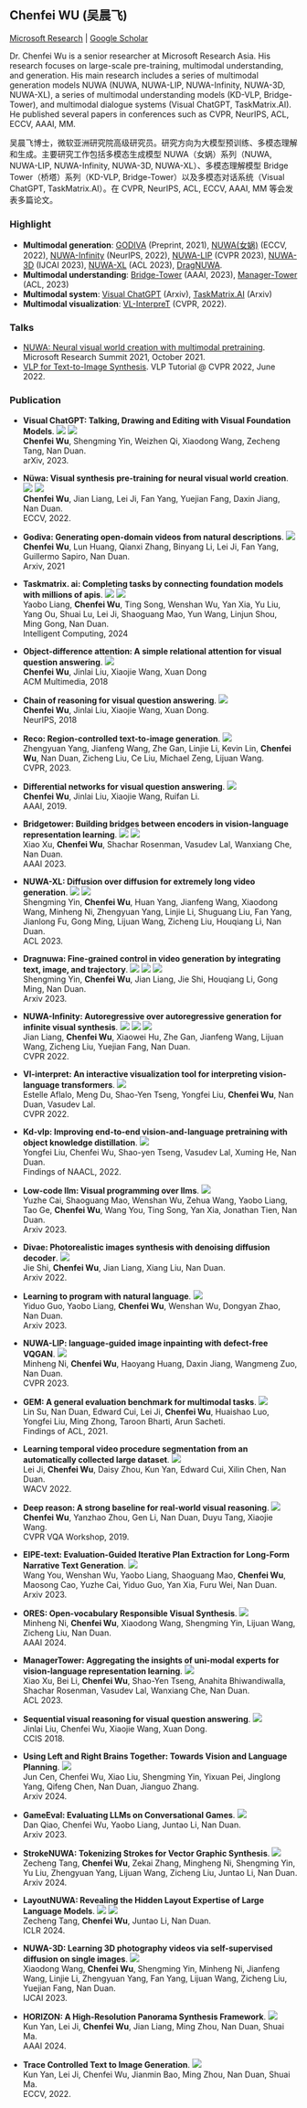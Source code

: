## Chenfei WU (吴晨飞)

[Microsoft Research](https://www.microsoft.com/en-us/research/people/chewu/) \| [Google Scholar](https://scholar.google.com/citations?hl=zh-CN&user=1YlFL5UAAAAJ)

Dr. Chenfei Wu is a senior researcher at Microsoft Research Asia. His research focuses on large-scale pre-training, multimodal understanding, and generation. His main research includes a series of multimodal generation models NUWA (NUWA, NUWA-LIP, NUWA-Infinity, NUWA-3D, NUWA-XL), a series of multimodal understanding models (KD-VLP, Bridge-Tower), and multimodal dialogue systems (Visual ChatGPT, TaskMatrix.AI). He published several papers in conferences such as CVPR, NeurIPS, ACL, ECCV, AAAI, MM.

吴晨飞博士，微软亚洲研究院高级研究员。研究方向为大模型预训练、多模态理解和生成。主要研究工作包括多模态生成模型 NUWA（女娲）系列（NUWA, NUWA-LIP, NUWA-Infinity, NUWA-3D, NUWA-XL）、多模态理解模型 Bridge Tower（桥塔）系列（KD-VLP, Bridge-Tower）以及多模态对话系统（Visual ChatGPT, TaskMatrix.AI）。在 CVPR, NeurIPS, ACL, ECCV, AAAI, MM 等会发表多篇论文。

### Highlight

- **Multimodal generation**: [GODIVA](https://arxiv.org/abs/2104.14806) (Preprint, 2021), [NUWA(女娲)](https://arxiv.org/abs/2111.12417) (ECCV, 2022), [NUWA-Infinity](https://arxiv.org/abs/2207.09814) (NeurIPS, 2022), [NUWA-LIP](https://arxiv.org/abs/2202.05009) (CVPR 2023), [NUWA-3D](https://arxiv.org/abs/2302.10781) (IJCAI 2023), [NUWA-XL](https://arxiv.org/abs/2303.12346) (ACL 2023), [DragNUWA](https://arxiv.org/abs/2308.08089).
- **Multimodal understanding**: [Bridge-Tower](https://arxiv.org/abs/2206.08657) (AAAI, 2023), [Manager-Tower]() (ACL, 2023)
- **Multimodal system**: [Visual ChatGPT](https://arxiv.org/abs/2303.04671) (Arxiv), [TaskMatrix.AI](https://arxiv.org/abs/2303.16434) (Arxiv)
- **Multimodal visualization**: [VL-InterpreT](https://openaccess.thecvf.com/content/CVPR2022/papers/Aflalo_VL-InterpreT_An_Interactive_Visualization_Tool_for_Interpreting_Vision-Language_Transformers_CVPR_2022_paper.pdf) (CVPR, 2022).

### Talks

- [NUWA: Neural visual world creation with multimodal pretraining](https://www.microsoft.com/en-us/research/video/research-talk-nuwa-neural-visual-world-creation-with-multimodal-pretraining/). Microsoft Research Summit 2021, October 2021.
- [VLP for Text-to-Image Synthesis](https://www.microsoft.com/en-us/research/video/vlp-tutorial-cvpr-2022-vlp-for-text-to-image-synthesis/). VLP Tutorial @ CVPR 2022, June 2022.

### Publication

- **Visual ChatGPT: Talking, Drawing and Editing with Visual Foundation Models**. [![](https://img.shields.io/badge/Paper-378CE7)](https://arxiv.org/abs/2303.04671) [![](https://img.shields.io/github/stars/chenfei-wu/TaskMatrix?style=social&label=Github+Stars)](https://github.com/chenfei-wu/TaskMatrix)
  <br> **Chenfei Wu**, Shengming Yin, Weizhen Qi, Xiaodong Wang, Zecheng Tang, Nan Duan.
  <br> arXiv, 2023.

- **Nüwa: Visual synthesis pre-training for neural visual world creation**. [![](https://img.shields.io/badge/Paper-378CE7)](https://link.springer.com/chapter/10.1007/978-3-031-19787-1_41) [![](https://img.shields.io/github/stars/microsoft/NUWA?style=social&label=Github+Stars)](https://github.com/microsoft/NUWA.git)
  <br> **Chenfei Wu**, Jian Liang, Lei Ji, Fan Yang, Yuejian Fang, Daxin Jiang, Nan Duan.
  <br> ECCV, 2022.

- **Godiva: Generating open-domain videos from natural descriptions**. [![](https://img.shields.io/badge/Paper-378CE7)](https://arxiv.org/abs/2104.14806)
  <br> **Chenfei Wu**, Lun Huang, Qianxi Zhang, Binyang Li, Lei Ji, Fan Yang, Guillermo Sapiro, Nan Duan.
  <br> Arxiv, 2021

- **Taskmatrix. ai: Completing tasks by connecting foundation models with millions of apis**. [![](https://img.shields.io/badge/Paper-378CE7)](https://arxiv.org/abs/2303.16434) [![](https://img.shields.io/github/stars/chenfei-wu/TaskMatrix?style=social&label=Github+Stars)](https://github.com/chenfei-wu/TaskMatrix)
  <br> Yaobo Liang, **Chenfei Wu**, Ting Song, Wenshan Wu, Yan Xia, Yu Liu, Yang Ou, Shuai Lu, Lei Ji, Shaoguang Mao, Yun Wang, Linjun Shou, Ming Gong, Nan Duan.
  <br> Intelligent Computing, 2024

- **Object-difference attention: A simple relational attention for visual question answering**. [![](https://img.shields.io/badge/Paper-378CE7)](https://dl.acm.org/doi/abs/10.1145/3240508.3240513)
  <br> **Chenfei Wu**, Jinlai Liu, Xiaojie Wang, Xuan Dong
  <br> ACM Multimedia, 2018

- **Chain of reasoning for visual question answering**. [![](https://img.shields.io/badge/Paper-378CE7)](https://proceedings.neurips.cc/paper_files/paper/2018/hash/31fefc0e570cb3860f2a6d4b38c6490d-Abstract.html)
  <br> **Chenfei Wu**, Jinlai Liu, Xiaojie Wang, Xuan Dong.
  <br> NeurIPS, 2018

- **Reco: Region-controlled text-to-image generation**. [![](https://img.shields.io/badge/Paper-378CE7)](https://openaccess.thecvf.com/content/CVPR2023/html/Yang_ReCo_Region-Controlled_Text-to-Image_Generation_CVPR_2023_paper.html)
  <br> Zhengyuan Yang, Jianfeng Wang, Zhe Gan, Linjie Li, Kevin Lin, **Chenfei Wu**, Nan Duan, Zicheng Liu, Ce Liu, Michael Zeng, Lijuan Wang.
  <br> CVPR, 2023.

- **Differential networks for visual question answering**. [![](https://img.shields.io/badge/Paper-378CE7)](https://ojs.aaai.org/index.php/AAAI/article/view/4930)
  <br>**Chenfei Wu**, Jinlai Liu, Xiaojie Wang, Ruifan Li.
  <br> AAAI, 2019.

- **Bridgetower: Building bridges between encoders in vision-language representation learning**. [![](https://img.shields.io/badge/Paper-378CE7)](https://ojs.aaai.org/index.php/AAAI/article/view/26263) [![](https://img.shields.io/github/stars/microsoft/BridgeTower?style=social&label=Github+Stars)](https://github.com/microsoft/BridgeTower)
  <br> Xiao Xu, **Chenfei Wu**, Shachar Rosenman, Vasudev Lal, Wanxiang Che, Nan Duan.
  <br> AAAI 2023.

- **NUWA-XL: Diffusion over diffusion for extremely long video generation**. [![](https://img.shields.io/badge/Paper-378CE7)](https://arxiv.org/abs/2303.12346) [![](https://img.shields.io/github/stars/microsoft/NUWA?style=social&label=Github+Stars)](https://github.com/microsoft/NUWA.git)
  <br> Shengming Yin, **Chenfei Wu**, Huan Yang, Jianfeng Wang, Xiaodong Wang, Minheng Ni, Zhengyuan Yang, Linjie Li, Shuguang Liu, Fan Yang, Jianlong Fu, Gong Ming, Lijuan Wang, Zicheng Liu, Houqiang Li, Nan Duan.
  <br> ACL 2023.

- **Dragnuwa: Fine-grained control in video generation by integrating text, image, and trajectory**. [![](https://img.shields.io/badge/Paper-378CE7)](https://arxiv.org/abs/2308.08089) [![](https://img.shields.io/badge/Homepage-FF8E8F)](https://www.microsoft.com/en-us/research/project/dragnuwa/) [![](https://img.shields.io/github/stars/ProjectNUWA/DragNUWA?style=social&label=Github+Stars)](https://github.com/ProjectNUWA/DragNUWA)
  <br> Shengming Yin, **Chenfei Wu**, Jian Liang, Jie Shi, Houqiang Li, Gong Ming, Nan Duan.
  <br> Arxiv 2023.

- **NUWA-Infinity: Autoregressive over autoregressive generation for infinite visual synthesis**. [![](https://img.shields.io/badge/Paper-378CE7)](https://proceedings.neurips.cc/paper_files/paper/2022/hash/6358cd0cd6607fdf4870595795eb1710-Abstract-Conference.html) [![](https://img.shields.io/badge/Homepage-FF8E8F)](https://nuwa-infinity.microsoft.com/) [![](https://img.shields.io/github/stars/microsoft/NUWA?style=social&label=Github+Stars)](https://github.com/microsoft/NUWA.git)
  <br> Jian Liang, **Chenfei Wu**, Xiaowei Hu, Zhe Gan, Jianfeng Wang, Lijuan Wang, Zicheng Liu, Yuejian Fang, Nan Duan.
  <br> CVPR 2022.

- **Vl-interpret: An interactive visualization tool for interpreting vision-language transformers**. [![](https://img.shields.io/badge/Paper-378CE7)](https://openaccess.thecvf.com/content/CVPR2022/html/Aflalo_VL-InterpreT_An_Interactive_Visualization_Tool_for_Interpreting_Vision-Language_Transformers_CVPR_2022_paper.html)
  <br> Estelle Aflalo, Meng Du, Shao-Yen Tseng, Yongfei Liu, **Chenfei Wu**, Nan Duan, Vasudev Lal.
  <br> CVPR 2022.

- **Kd-vlp: Improving end-to-end vision-and-language pretraining with object knowledge distillation**. [![](https://img.shields.io/badge/Paper-378CE7)](https://arxiv.org/abs/2109.10504)
  <br> Yongfei Liu, Chenfei Wu, Shao-yen Tseng, Vasudev Lal, Xuming He, Nan Duan.
  <br> Findings of NAACL, 2022.

- **Low-code llm: Visual programming over llms**. [![](https://img.shields.io/badge/Paper-378CE7)](https://arxiv.org/abs/2304.08103)
  <br> Yuzhe Cai, Shaoguang Mao, Wenshan Wu, Zehua Wang, Yaobo Liang, Tao Ge, **Chenfei Wu**, Wang You, Ting Song, Yan Xia, Jonathan Tien, Nan Duan.
  <br> Arxiv 2023.

- **Divae: Photorealistic images synthesis with denoising diffusion decoder**. [![](https://img.shields.io/badge/Paper-378CE7)](https://arxiv.org/abs/2206.00386)
  <br> Jie Shi, **Chenfei Wu**, Jian Liang, Xiang Liu, Nan Duan.
  <br> Arxiv 2022.

- **Learning to program with natural language**. [![](https://img.shields.io/badge/Paper-378CE7)](https://arxiv.org/abs/2304.10464)
  <br> Yiduo Guo, Yaobo Liang, **Chenfei Wu**, Wenshan Wu, Dongyan Zhao, Nan Duan.
  <br> Arxiv 2023.

- **NUWA-LIP: language-guided image inpainting with defect-free VQGAN**. [![](https://img.shields.io/badge/Paper-378CE7)](https://arxiv.org/abs/2202.05009)
  <br> Minheng Ni, **Chenfei Wu**, Haoyang Huang, Daxin Jiang, Wangmeng Zuo, Nan Duan.
  <br> CVPR 2023.

- **GEM: A general evaluation benchmark for multimodal tasks**. [![](https://img.shields.io/badge/Paper-378CE7)](https://arxiv.org/abs/2106.09889)
  <br> Lin Su, Nan Duan, Edward Cui, Lei Ji, **Chenfei Wu**, Huaishao Luo, Yongfei Liu, Ming Zhong, Taroon Bharti, Arun Sacheti.
  <br> Findings of ACL, 2021.

- **Learning temporal video procedure segmentation from an automatically collected large dataset**. [![](https://img.shields.io/badge/Paper-378CE7)](https://openaccess.thecvf.com/content/WACV2022/html/Ji_Learning_Temporal_Video_Procedure_Segmentation_From_an_Automatically_Collected_Large_WACV_2022_paper.html)
  <br> Lei Ji, **Chenfei Wu**, Daisy Zhou, Kun Yan, Edward Cui, Xilin Chen, Nan Duan.
  <br> WACV 2022.

- **Deep reason: A strong baseline for real-world visual reasoning**. [![](https://img.shields.io/badge/Paper-378CE7)](https://arxiv.org/abs/1905.10226)
  <br> **Chenfei Wu**, Yanzhao Zhou, Gen Li, Nan Duan, Duyu Tang, Xiaojie Wang.
  <br> CVPR VQA Workshop, 2019.

- **EIPE-text: Evaluation-Guided Iterative Plan Extraction for Long-Form Narrative Text Generation**. [![](https://img.shields.io/badge/Paper-378CE7)](https://arxiv.org/abs/2310.08185)
  <br> Wang You, Wenshan Wu, Yaobo Liang, Shaoguang Mao, **Chenfei Wu**, Maosong Cao, Yuzhe Cai, Yiduo Guo, Yan Xia, Furu Wei, Nan Duan.
  <br> Arxiv 2023.

- **ORES: Open-vocabulary Responsible Visual Synthesis**. [![](https://img.shields.io/badge/Paper-378CE7)](https://arxiv.org/abs/2308.13785)
  <br> Minheng Ni, **Chenfei Wu**, Xiaodong Wang, Shengming Yin, Lijuan Wang, Zicheng Liu, Nan Duan.
  <br> AAAI 2024.

- **ManagerTower: Aggregating the insights of uni-modal experts for vision-language representation learning**. [![](https://img.shields.io/badge/Paper-378CE7)](https://aclanthology.org/2023.acl-long.811/)
  <br> Xiao Xu, Bei Li, **Chenfei Wu**, Shao-Yen Tseng, Anahita Bhiwandiwalla, Shachar Rosenman, Vasudev Lal, Wanxiang Che, Nan Duan.
  <br> ACL 2023.

- **Sequential visual reasoning for visual question answering**. [![](https://img.shields.io/badge/Paper-378CE7)](https://ieeexplore.ieee.org/abstract/document/8691361/)
  <br> Jinlai Liu, Chenfei Wu, Xiaojie Wang, Xuan Dong.
  <br> CCIS 2018.

- **Using Left and Right Brains Together: Towards Vision and Language Planning**. [![](https://img.shields.io/badge/Paper-378CE7)](https://arxiv.org/abs/2402.10534)
  <br> Jun Cen, Chenfei Wu, Xiao Liu, Shengming Yin, Yixuan Pei, Jinglong Yang, Qifeng Chen, Nan Duan, Jianguo Zhang.
  <br> Arxiv 2024.

- **GameEval: Evaluating LLMs on Conversational Games**. [![](https://img.shields.io/badge/Paper-378CE7)](https://arxiv.org/abs/2402.10534)
  <br> Dan Qiao, Chenfei Wu, Yaobo Liang, Juntao Li, Nan Duan.
  <br> Arxiv 2023.

- **StrokeNUWA: Tokenizing Strokes for Vector Graphic Synthesis**. [![](https://img.shields.io/badge/Paper-378CE7)](https://arxiv.org/abs/2401.17093)
  <br> Zecheng Tang, **Chenfei Wu**, Zekai Zhang, Mingheng Ni, Shengming Yin, Yu Liu, Zhengyuan Yang, Lijuan Wang, Zicheng Liu, Juntao Li, Nan Duan.
  <br> Arxiv 2024.

- **LayoutNUWA: Revealing the Hidden Layout Expertise of Large Language Models**. [![](https://img.shields.io/badge/Paper-378CE7)](https://openreview.net/forum?id=qCUWVT0Ayy) [![](https://img.shields.io/github/stars/ProjectNUWA/LayoutNUWA?style=social&label=Github+Stars)](https://github.com/ProjectNUWA/LayoutNUWA)
  <br> Zecheng Tang, **Chenfei Wu**, Juntao Li, Nan Duan.
  <br> ICLR 2024.

- **NUWA-3D: Learning 3D photography videos via self-supervised diffusion on single images**. [![](https://img.shields.io/badge/Paper-378CE7)](https://dl.acm.org/doi/abs/10.24963/ijcai.2023/167)
  <br> Xiaodong Wang, **Chenfei Wu**, Shengming Yin, Minheng Ni, Jianfeng Wang, Linjie Li, Zhengyuan Yang, Fan Yang, Lijuan Wang, Zicheng Liu, Yuejian Fang, Nan Duan.
  <br> IJCAI 2023.

- **HORIZON: A High-Resolution Panorama Synthesis Framework**. [![](https://img.shields.io/badge/Paper-378CE7)](https://dl.acm.org/doi/abs/10.24963/ijcai.2023/167)
  <br> Kun Yan, Lei Ji, **Chenfei Wu**, Jian Liang, Ming Zhou, Nan Duan, Shuai Ma.
  <br> AAAI 2024.

- **Trace Controlled Text to Image Generation**. [![](https://img.shields.io/badge/Paper-378CE7)](https://link.springer.com/chapter/10.1007/978-3-031-20059-5_4)
  <br> Kun Yan, Lei Ji, Chenfei Wu, Jianmin Bao, Ming Zhou, Nan Duan, Shuai Ma.
  <br> ECCV, 2022.
